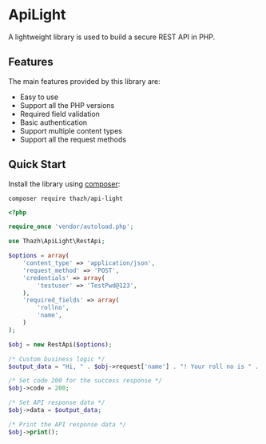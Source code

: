 # ApiLight
A lightweight library is used to build a secure REST API in PHP.

Features
--------

The main features provided by this library are:

 * Easy to use
 * Support all the PHP versions
 * Required field validation
 * Basic authentication
 * Support multiple content types
 * Support all the request methods

Quick Start
-----------

Install the library using [composer](https://getcomposer.org):

    composer require thazh/api-light

```php
<?php

require_once 'vendor/autoload.php';

use Thazh\ApiLight\RestApi;

$options = array(
    'content_type' => 'application/json',
    'request_method' => 'POST',
    'credentials' => array(
        'testuser' => 'TestPwd@123',
    ),
    'required_fields' => array(
        'rollno',
        'name',
    )
);

$obj = new RestApi($options);

/* Custom business logic */
$output_data = "Hi, " . $obj->request['name'] . "! Your roll no is " . $obj->request['rollno'];

/* Set code 200 for the success response */
$obj->code = 200;

/* Set API response data */
$obj->data = $output_data;

/* Print the API response data */
$obj->print();

```

